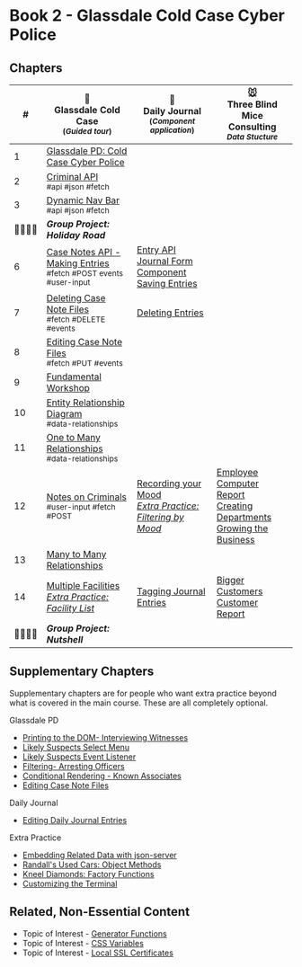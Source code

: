 # Book 2 - Glassdale Cold Case Cyber Police

## Chapters

| #  | 🚓 <br/> Glassdale Cold Case <br/> <sub>(_Guided tour_)</sub> | 📔 <br/> Daily Journal <br/> <sub>(_Component application_)</sub> | 🐭<br/>Three Blind Mice Consulting <br/> <sub>*Data Stucture*</sub>
|--|--|--|--|
| 1 | [Glassdale PD: Cold Case Cyber Police](./chapters/GLASSDALE_PD_INTRO.md) |  |  | [Application Requirements & Layout](./chapters/TF_STRUCTURE_LAYOUT.md) | |
| 2 | [Criminal API](./chapters/GLASSDALE_CRIMINAL_API.md) <br/> <sub style="font-size:0.85rem;">#api #json #fetch</sub> |  |  |  |
| 3 | [Dynamic Nav Bar](./chapters/GLASSDALE_NAV.md) <br/> <sub style="font-size:0.85rem;">#api #json #fetch</sub> |  |  |  |
| 👨‍👨‍👦‍👦 | **_Group Project: Holiday Road_** |  |  |  |
| 6 | [Case Notes API - Making Entries](./chapters/GLASSDALE_NOTES_API.md) <br/> <sub style="font-size:0.85rem;">#fetch #POST events #user-input</sub> | [Entry API](./chapters/DAILY_JOURNAL_FETCHING.md) </br>  [Journal Form Component](./chapters/DAILY_JOURNAL_FORM_COMPONENT.md) </br> [Saving Entries](./chapters/DAILY_JOURNAL_SAVING_ENTRIES.md) |
| 7 | [Deleting Case Note Files](./chapters/GLASSDALE_DELETE_NOTES.md) <br/> <sub style="font-size:0.85rem;">#fetch #DELETE #events</sub> | [Deleting Entries](./chapters/DAILY_JOURNAL_DELETING_ENTRIES.md) |   |
| 8 | [Editing Case Note Files](./chapters/GLASSDALE_EDIT_NOTES.md) <br/> <sub style="font-size:0.85rem;">#fetch #PUT #events</sub> |  |   |
| 9 | [Fundamental Workshop](./chapters/EVENTS_WORKSHOP.md) |  |
| 10 | [Entity Relationship Diagram](./chapters/ERD.md) <br/> <sub style="font-size:0.85rem;">#data-relationships</sub> |  |  |
| 11 | [One to Many Relationships](./chapters/ONE_MANY.md) <br/> <sub style="font-size:0.85rem;">#data-relationships</sub> |  |  |
| 12 | [Notes on Criminals](./chapters/GLASSDALE_CRIMINAL_NOTES.md) <br/> <sub style="font-size:0.85rem;">#user-input #fetch #POST</sub> | [Recording your Mood](./chapters/DAILY_JOURNAL_MOOD.md) <br/> _[Extra Practice: Filtering by Mood](./chapters/DAILY_JOURNAL_FILTERING_MOOD.md)_ | [Employee Computer Report](./chapters/EMPLOYEES.md) </br> [Creating Departments](./chapters/DEPARTMENTS.md) </br> [Growing the Business](./chapters/LOCATIONS.md) |  | | |
| 13 | [Many to Many Relationships](./chapters/MANY_MANY.md) | | |
| 14 | [Multiple Facilities](./chapters/GLASSDALE_CRIMINAL_FACILITIES.md) </br> _[Extra Practice: Facility List](./chapters/GLASSDALE_FACILITY_LIST.md)_ |  [Tagging Journal Entries](./chapters/DAILY_JOURNAL_TAGS.md) | [Bigger Customers](./chapters/CUSTOMERS.md) </br>[Customer Report](./chapters/CUSTOMER_REPORT.md)|
| 👨‍👨‍👦‍👦 | **_Group Project: Nutshell_** |  |  |  |

## Supplementary Chapters

Supplementary chapters are for people who want extra practice beyond what is covered in the main course. These are all completely optional.


Glassdale PD
* [Printing to the DOM- Interviewing Witnesses](./chapters/GLASSDALE_WITNESSES.md)
* [Likely Suspects Select Menu](./chapters/GLASSDALE_CRIMINAL_HISTORY.md)
* [Likely Suspects Event Listener](./chapters/GLASSDALE_EVENT_HUB.md)
* [Filtering- Arresting Officers](./chapters/GLASSDALE_ARRESTING_OFFICERS.md)
* [Conditional Rendering - Known Associates](./chapters/GLASSDALE_ALIBI.md)
* [Editing Case Note Files](./chapters/GLASSDALE_EDIT_NOTES.md)

Daily Journal
* [Editing Daily Journal Entries](./chapters/DAILY_JOURNAL_EDITING_ENTRIES.md)

Extra Practice
* [Embedding Related Data with json-server](./chapters/JS_JSON_SERVER_RELATIONSHIPS.md)
* [Randall's Used Cars: Object Methods](./chapters/JS_OBJECT_METHODS.md)
* [Kneel Diamonds: Factory Functions](./chapters/JS_FACTORY_FUNCTION.md)
* [Customizing the Terminal](./chapters/CLI_PERSONALIZATION.md)


## Related, Non-Essential Content

* Topic of Interest - [Generator Functions](./chapters/JS_GENERATOR_FUNCTION.md)
* Topic of Interest - [CSS Variables](./chapters/CSS_VARIABLES.md)
* Topic of Interest - [Local SSL Certificates](./chapters/LOCAL_CERTS.md)
